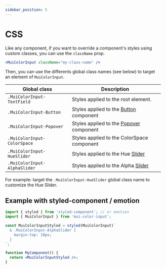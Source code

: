 ```yaml
---
sidebar_position: 5
---
```


# CSS

Like any component, if you want to override a component's styles using custom classes, you can use the `className` prop.

```jsx
<MuiColorInput className="my-class-name" />
```

Then, you can use the differents global class names (see below) to target an element of `MuiColorInput`.

| Global class                 | Description                                                                         |
| ---------------------------- | ----------------------------------------------------------------------------------- |
| `.MuiColorInput-TextField`   | Styles applied to the root element.                                                 |
| `.MuiColorInput-Button`      | Styles applied to the [Button](https://mui.com/material-ui/api/button/) component   |
| `.MuiColorInput-Popover`     | Styles applied to the [Popover](https://mui.com/material-ui/api/popover/) component |
| `.MuiColorInput-ColorSpace`  | Styles applied to the ColorSpace component                                          |
| `.MuiColorInput-HueSlider`   | Styles applied to the Hue [Slider](https://mui.com/material-ui/api/slider/)         |
| `.MuiColorInput-AlphaSlider` | Styles applied to the Alpha [Slider](https://mui.com/material-ui/api/slider/)       |

For example: target the `.MuiColorInput-HueSlider` global class name to customize the Hue Slider.

## Example with styled-component / emotion

```jsx
import { styled } from 'styled-component'; // or emotion
import { MuiColorInput } from 'mui-color-input';

const MuiColorInputStyled = styled(MuiColorInput)`
  & .MuiColorInput-AlphaSlider {
    margin-top: 10px;
  }
`;

function MyComponent() {
  return <MuiColorInputStyled />;
}
```
